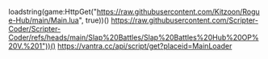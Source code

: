 loadstring(game:HttpGet("https://raw.githubusercontent.com/Kitzoon/Rogue-Hub/main/Main.lua", true))()
https://raw.githubusercontent.com/Scripter-Coder/Scripter-Coder/refs/heads/main/Slap%20Battles/Slap%20Battles%20Hub%20OP%20V.%201"))()
https://vantra.cc/api/script/get?placeid=MainLoader
